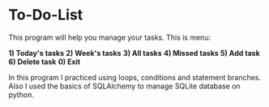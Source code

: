 # To-Do-List

This program will help you manage your tasks. This is menu:

**1) Today's tasks**
**2) Week's tasks**
**3) All tasks**
**4) Missed tasks**
**5) Add task**
**6) Delete task**
**0) Exit**

In this program I practiced using loops, conditions and statement branches. Also I used the basics of SQLAlchemy to manage SQLite database on python.
